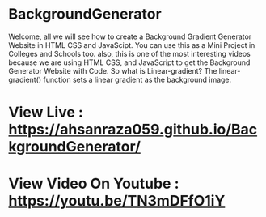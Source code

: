 # BackgroundGenerator
Welcome, all we will see how to create a Background Gradient Generator Website in HTML CSS and JavaScipt. You can use this as a Mini Project in Colleges and Schools too. also, this is one of the most interesting videos because we are using HTML CSS, and JavaScript to get the Background Generator Website with Code.
So what is Linear-gradient?
The linear-gradient() function sets a linear gradient as the background image.
# View Live : https://ahsanraza059.github.io/BackgroundGenerator/
# View Video On Youtube : https://youtu.be/TN3mDFfO1iY
